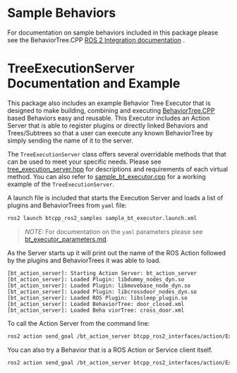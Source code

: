 # Sample Behaviors

For documentation on sample behaviors included in this package please see the BehaviorTree.CPP [ROS 2 Integration documentation](https://www.behaviortree.dev/docs/ros2_integration) .

# TreeExecutionServer Documentation and Example

This package also includes an example Behavior Tree Executor that is designed to make building, combining and executing [BehaviorTree.CPP](https://www.behaviortree.dev/docs/intro) based Behaviors easy and reusable.
This Executor includes an Action Server that is able to register plugins or directly linked Behaviors and Trees/Subtrees so that a user can execute any known BehaviorTree by simply sending the name of it to the server.

The `TreeExecutionServer` class offers several overridable methods that that can be used to meet your specific needs. Please see [tree_execution_server.hpp](../behaviortree_ros2/include/behaviortree_ros2/tree_execution_server.hpp) for descriptions and requirements of each virtual method. You can also refer to [sample_bt_executor.cpp](src/sample_bt_executor.cpp) for a working example of the `TreeExecutionServer`.

A launch file is included that starts the Execution Server and loads a list of plugins and BehaviorTrees from `yaml` file:
``` bash
ros2 launch btcpp_ros2_samples sample_bt_executor.launch.xml
```

> *NOTE:* For documentation on the `yaml` parameters please see [bt_executor_parameters.md](../behaviortree_ros2/bt_executor_parameters.md).

As the Server starts up it will print out the name of the ROS Action followed by the plugins and BehaviorTrees it was able to load.
```
[bt_action_server]: Starting Action Server: bt_action_server
[bt_action_server]: Loaded Plugin: libdummy_nodes_dyn.so
[bt_action_server]: Loaded Plugin: libmovebase_node_dyn.so
[bt_action_server]: Loaded Plugin: libcrossdoor_nodes_dyn.so
[bt_action_server]: Loaded ROS Plugin: libsleep_plugin.so
[bt_action_server]: Loaded BehaviorTree: door_closed.xml
[bt_action_server]: Loaded Beha viorTree: cross_door.xml
```

To call the Action Server from the command line:
``` bash
ros2 action send_goal /bt_action_server btcpp_ros2_interfaces/action/ExecuteTree "{target_tree: CrossDoor}"
```

You can also try a Behavior that is a ROS Action or Service client itself.
```bash
ros2 action send_goal /bt_action_server btcpp_ros2_interfaces/action/ExecuteTree "{target_tree: SleepActionSample}"
```